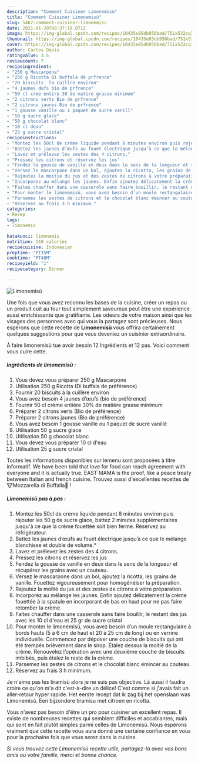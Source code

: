 ```yaml
---
description: "Comment Cuisiner Limonemisù"
title: "Comment Cuisiner Limonemisù"
slug: 5467-comment-cuisiner-limonemisu
date: 2021-01-20T08:37:19.071Z
image: https://img-global.cpcdn.com/recipes/10435e85db956bad/751x532cq70/limonemisu-photo-principale-de-la-recette.jpg
thumbnail: https://img-global.cpcdn.com/recipes/10435e85db956bad/751x532cq70/limonemisu-photo-principale-de-la-recette.jpg
cover: https://img-global.cpcdn.com/recipes/10435e85db956bad/751x532cq70/limonemisu-photo-principale-de-la-recette.jpg
author: Carlos Davis
ratingvalue: 3.5
reviewcount: 7
recipeingredient:
- "250 g Mascarpone"
- "250 g Ricotta Di buffala de prfrence"
- "20 biscuits  la cuillre environ"
- "4 jaunes dufs bio de prfrence"
- "50 cl crme entire 30 de matire grasse minimum"
- "2 citrons verts Bio de prfrence"
- "2 citrons jaunes Bio de prfrence"
- "1 gousse vanille ou 1 paquet de sucre vanill"
- "50 g sucre glace"
- "50 g chocolat blanc"
- "10 cl deau"
- "25 g sucre cristal"
recipeinstructions:
- "Montez les 50cl de crème liquide pendant 8 minutes environ puis rajouter les 50 g de sucre glace, battez 2 minutes supplémentaires jusqu&#39;à ce que la crème fouettée soit bien ferme. Réservez au réfrigérateur."
- "Battez les jaunes d’œufs au fouet électrique jusqu’à ce que le mélange blanchisse et double de volume.*"
- "Lavez et prélevez les zestes des 4 citrons."
- "Pressez les citrons et réservez les jus"
- "Fendez la gousse de vanille en deux dans le sens de la longueur et récupérez les grains avec un couteau."
- "Versez le mascarpone dans un bol, ajoutez la ricotta, les grains de vanille. Fouettez vigoureusement pour homogénéiser la préparation."
- "Rajoutez la moitié du jus et des zestes de citrons à votre préparation."
- "Incorporez au mélange les jaunes. Enfin ajoutez délicatement la crème fouettée à la spatule en incorporant de bas en haut pour ne pas faire retomber la crème."
- "Faites chauffer dans une casserole sans faire bouillir, le restant des jus avec les 10 cl d&#39;eau et 25 gr de sucre cristal"
- "Pour monter le limonemisù, vous avez besoin d’un moule rectangulaire à bords hauts (5 à 6 cm de haut et 20 à 25 cm de long) ou en verrine individuelle. Commencez par déposer une couche de biscuits qui ont été trempés brièvement dans le sirop. Étalez dessus la moitié de la crème. Renouvelez l’opération avec une deuxième couche de biscuits imbibés, puis étalez le reste de la crème."
- "Parsemez les zestes de citrons et le chocolat blanc émincer au couteau."
- "Réservez au frais 3 h minimum."
categories:
- Resep
tags:
- limonemis

katakunci: limonemis 
nutrition: 110 calories
recipecuisine: Indonesian
preptime: "PT35M"
cooktime: "PT48M"
recipeyield: "1"
recipecategory: Dinner

---
```



![Limonemisù](https://img-global.cpcdn.com/recipes/10435e85db956bad/751x532cq70/limonemisu-photo-principale-de-la-recette.jpg)

Une fois que vous avez reconnu les bases de la cuisine, créer un repas ou un produit cuit au four tout simplement savoureux peut être une expérience aussi enrichissante que gratifiante. Les odeurs de votre maison ainsi que les visages des personnes avec qui vous la partagez sont précieuses. Nous espérons que cette recette de <strong> Limonemisù </strong> vous offrira certainement quelques suggestions pour que vous deveniez un cuisinier extraordinaire.

<!--inarticleads1-->

À faire limonemisù tue avoir besoin 12 Ingrédients et 12 pas. Voici comment vous cuire cette.

##### Ingrédients de limonemisù :

1. Vous devez vous préparer 250 g Mascarpone
1. Utilisation 250 g Ricotta (Di buffala de préférence)
1. Fournir 20 biscuits à la cuillère environ
1. Vous avez besoin 4 jaunes d’œufs (bio de préférence)
1. Fournir 50 cl crème entière 30% de matière grasse minimum
1. Préparer 2 citrons verts (Bio de préférence)
1. Préparer 2 citrons jaunes (Bio de préférence)
1. Vous avez besoin 1 gousse vanille ou 1 paquet de sucre vanillé
1. Utilisation 50 g sucre glace
1. Utilisation 50 g chocolat blanc
1. Vous devez vous préparer 10 cl d&#39;eau
1. Utilisation 25 g sucre cristal


Toutes les informations disponibles sur lemenu sont proposées à titre informatif. We have been told that love for food can reach agreement with everyone and it is actually true. EAST MAMA is the proof, like a peace treaty between Italian and french cuisine. Trouvez aussi d&#39;excellentes recettes de 🐮Mozzarella di Buffalla🌿 ! 

<!--inarticleads2-->

##### Limonemisù pas à pas :

1. Montez les 50cl de crème liquide pendant 8 minutes environ puis rajouter les 50 g de sucre glace, battez 2 minutes supplémentaires jusqu&#39;à ce que la crème fouettée soit bien ferme. Réservez au réfrigérateur.
1. Battez les jaunes d’œufs au fouet électrique jusqu’à ce que le mélange blanchisse et double de volume.*
1. Lavez et prélevez les zestes des 4 citrons.
1. Pressez les citrons et réservez les jus
1. Fendez la gousse de vanille en deux dans le sens de la longueur et récupérez les grains avec un couteau.
1. Versez le mascarpone dans un bol, ajoutez la ricotta, les grains de vanille. Fouettez vigoureusement pour homogénéiser la préparation.
1. Rajoutez la moitié du jus et des zestes de citrons à votre préparation.
1. Incorporez au mélange les jaunes. Enfin ajoutez délicatement la crème fouettée à la spatule en incorporant de bas en haut pour ne pas faire retomber la crème.
1. Faites chauffer dans une casserole sans faire bouillir, le restant des jus avec les 10 cl d&#39;eau et 25 gr de sucre cristal
1. Pour monter le limonemisù, vous avez besoin d’un moule rectangulaire à bords hauts (5 à 6 cm de haut et 20 à 25 cm de long) ou en verrine individuelle. Commencez par déposer une couche de biscuits qui ont été trempés brièvement dans le sirop. Étalez dessus la moitié de la crème. Renouvelez l’opération avec une deuxième couche de biscuits imbibés, puis étalez le reste de la crème.
1. Parsemez les zestes de citrons et le chocolat blanc émincer au couteau.
1. Réservez au frais 3 h minimum.


Je n&#39;aime pas les tiramisù alors je ne suis pas objective. Là aussi il faudra croire ce qu&#39;on m&#39;a dit c&#39;est-à-dire un délice! C&#39;est comme si j&#39;avais fait un aller-retour hyper rapide. Het eerste recept dat ik zag bij het openslaan was Limonemisù. Een bijzondere tiramisu met citroen en ricotta. 

<!--inarticleads1-->

<p>
Vous n'avez pas besoin d'être un pro pour cuisiner un excellent repas. Il existe de nombreuses recettes qui semblent difficiles et accablantes, mais qui sont en fait plutôt simples parmi celles de Limonemisù. Nous espérons vraiment que cette recette vous aura donné une certaine confiance en vous pour la prochaine fois que vous serez dans la cuisine.
</p>

<p>
<i>Si vous trouvez cette Limonemisù recette utile, partagez-la avec vos bons amis ou votre famille, merci et bonne chance.</i>
</p>
